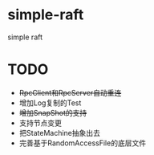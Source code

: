 # simple-raft
simple raft

# TODO
- ~~RpcClient和RpcServer自动重连~~
- 增加Log复制的Test
- ~~增加SnapShot的支持~~
- 支持节点变更
- 把StateMachine抽象出去
- 完善基于RandomAccessFile的底层文件